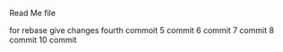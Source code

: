 Read Me file

for rebase
 give changes
 fourth commoit
5 commit
6 commit
7 commit
8 commit
10 commit
